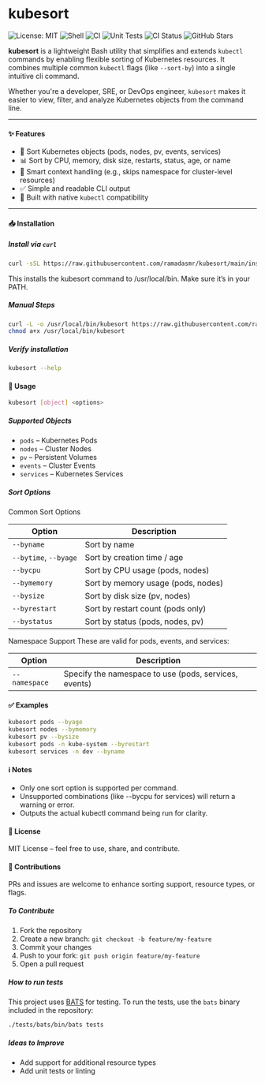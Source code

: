 # kubesort
![License: MIT](https://img.shields.io/badge/License-MIT-blue.svg) ![Shell](https://img.shields.io/badge/Made%20with-Bash-orange.svg) ![CI](https://img.shields.io/badge/CI-GitHub%20Actions-blueviolet) ![Unit Tests](https://img.shields.io/badge/Unit%20Tests-GitHub%20Actions-blueviolet) ![CI Status](https://github.com/ramadasmr/kubesort/actions/workflows/ci.yaml/badge.svg?branch=main) ![GitHub Stars](https://img.shields.io/github/stars/ramadasmr/kubesort?style=social)


**kubesort** is a lightweight Bash utility that simplifies and extends `kubectl` commands by enabling flexible sorting of Kubernetes resources. It combines multiple common `kubectl` flags (like `--sort-by`) into a single intuitive cli command.

Whether you're a developer, SRE, or DevOps engineer, `kubesort` makes it easier to view, filter, and analyze Kubernetes objects from the command line.

---

#### ✨ Features

- 🔎 Sort Kubernetes objects (pods, nodes, pv, events, services)
- 📊 Sort by CPU, memory, disk size, restarts, status, age, or name
- 🧠 Smart context handling (e.g., skips namespace for cluster-level resources)
- ✅ Simple and readable CLI output
- 🧱 Built with native `kubectl` compatibility

---

#### 📥 Installation

##### Install via `curl`

```bash
curl -sSL https://raw.githubusercontent.com/ramadasmr/kubesort/main/install.sh | bash
```

This installs the kubesort command to /usr/local/bin. Make sure it’s in your PATH.

##### Manual Steps

```bash
curl -L -o /usr/local/bin/kubesort https://raw.githubusercontent.com/ramadasmr/kubesort/refs/heads/main/kubesort
chmod a+x /usr/local/bin/kubesort

```

##### Verify installation

```bash
kubesort --help
```


#### 🚀 Usage

```bash
kubesort [object] <options>
```

##### Supported Objects
- `pods` – Kubernetes Pods
- `nodes` – Cluster Nodes
- `pv` – Persistent Volumes
- `events` – Cluster Events
- `services` – Kubernetes Services

##### Sort Options

Common Sort Options

| Option                | Description                               |
|------------------------|-------------------------------------------|
| `--byname`             | Sort by name                              |
| `--bytime`, `--byage`  | Sort by creation time / age               |
| `--bycpu`              | Sort by CPU usage (pods, nodes)       |
| `--bymemory`           | Sort by memory usage (pods, nodes)    |
| `--bysize`             | Sort by disk size (pv, nodes)         |
| `--byrestart`          | Sort by restart count (pods only)     |
| `--bystatus`           | Sort by status (pods, nodes, pv)    |

Namespace Support
These are valid for pods, events, and services:

| Option                | Description                               |
|------------------------|-------------------------------------------|
| `--namespace`          | Specify the namespace to use  (pods, services, events)             |

#### ✅ Examples

```bash
kubesort pods --byage
kubesort nodes --bymemory
kubesort pv --bysize
kubesort pods -n kube-system --byrestart
kubesort services -n dev --byname
```

#### ℹ️ Notes
- Only one sort option is supported per command.
- Unsupported combinations (like --bycpu for services) will return a warning or error.
- Outputs the actual kubectl command being run for clarity.

#### 📄 License
MIT License – feel free to use, share, and contribute.

#### 🤝 Contributions
PRs and issues are welcome to enhance sorting support, resource types, or flags.

##### To Contribute

1. Fork the repository
2. Create a new branch: `git checkout -b feature/my-feature`
3. Commit your changes
4. Push to your fork: `git push origin feature/my-feature`
5. Open a pull request

##### How to run tests

This project uses [BATS](https://github.com/bats-core/bats-core) for testing.
To run the tests, use the `bats` binary included in the repository:

```bash
./tests/bats/bin/bats tests
```

##### Ideas to Improve
- Add support for additional resource types
- Add unit tests or linting
